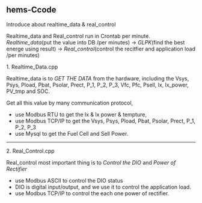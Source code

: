 ## hems-Ccode
Introduce about realtime_data &amp; real_control

Realtime_data and Real_control run in Crontab per minute.
*Realtime_data*(put the value into DB /per minutes) -> *GLPK*(find the best energe using result) -> *Real_control*(control the recitfier and application load /per minutes)

1\. Realtime_Data.cpp

Realtime_data is to *GET THE DATA* from the hardware, including the Vsys, Psys, Pload, Pbat, Psolar, Prect, P_1, P_2, P_3, Vfc, Pfc, Psell, lx, lx_power, PV_tmp and SOC. 

Get all this value by many communication protocol,
* use Modbus RTU to get the lx & lx power & tempture,
* use Modbus TCP/IP to get the Vsys, Psys, Pload, Pbat, Psolar, Prect, P_1, P_2, P_3
* use Mysql to get the Fuel Cell and Sell Power.
***
2\. Real_Control.cpp

Real_control most important thing is to *Control the DIO* and *Power of Rectifier*

* use Modbus ASCII to control the DIO status
* DIO is digital input/output, and we use it to control the application load.
* use Modbus TCP/IP to control the each one power of rectifier.
